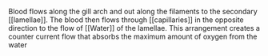 Blood flows along the gill arch and out along the filaments to the secondary [[lamellae]]. The blood then flows through [[capillaries]] in the opposite direction to the flow of [[Water]] of the lamellae. This arrangement creates a counter current flow that absorbs the maximum amount of oxygen from the water